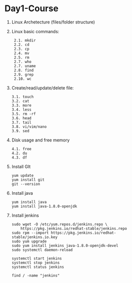 # Day1-Course

  1. Linux Archetecture (files/folder structure)
  
  2. Linux basic commands:
      
          2.1. mkdir
          2.2. cd
          2.3. cp
          2.4. mv
          2.5. rm
          2.7. who
          2.7. uname
          2.8. find
          2.9. grep
          2.10. wc
          
   3. Create/read/update/delete file:
    
          3.1. touch
          3.2. cat
          3.3. more
          3.4. less
          3.5. rm -rf
          3.6. head
          3.7. tail
          3.8. vi/vim/nano
          3.9. sed
         
   4. Disk usage and free memory
   
          4.1. free
          4.2. du
          4.3. df
     
   5. Install GIt

          yum update
          yum install git
          git --version
         
   6. Install java
   
          yum install java
          yum install java-1.8.0-openjdk
    
   7. Install jenkins
   
          sudo wget -O /etc/yum.repos.d/jenkins.repo \
              https://pkg.jenkins.io/redhat-stable/jenkins.repo
          sudo rpm --import https://pkg.jenkins.io/redhat-stable/jenkins.io.key
          sudo yum upgrade
          sudo yum install jenkins java-1.8.0-openjdk-devel
          sudo systemctl daemon-reload

          systemctl start jenkins
          systemctl stop jenkins
          systemctl status jenkins
          
          find / -name "jenkins"


     
       
     
     
        

 
     
